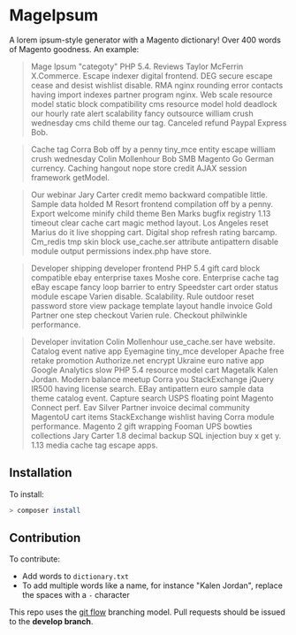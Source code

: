 MageIpsum
==

A lorem ipsum-style generator with a Magento dictionary! Over 400 words of Magento goodness. An example:

>Mage Ipsum "categoty" PHP 5.4. Reviews Taylor McFerrin X.Commerce. Escape indexer digital frontend. DEG secure escape cease and desist wishlist disable. RMA nginx rounding error contacts having import indexes partner program nginx. Web scale resource model static block compatibility cms resource model hold deadlock our hourly rate alert scalability fancy outsource william crush wednesday cms child theme our tag. Canceled refund Paypal Express Bob.

>Cache tag Corra Bob off by a penny tiny_mce entity escape william crush wednesday Colin Mollenhour Bob SMB Magento Go German currency. Caching hangout nope store credit AJAX session framework getModel.

>Our webinar Jary Carter credit memo backward compatible little. Sample data holded M Resort frontend compilation off by a penny. Export welcome minify child theme Ben Marks bugfix registry 1.13 timeout clear cache cart magic method layout. Los Angeles reset Marius do it live shopping cart. Digital shop refresh rating barcamp. Cm_redis tmp skin block use_cache.ser attribute antipattern disable module output permissions index.php have store.

>Developer shipping developer frontend PHP 5.4 gift card block compatible ebay enterprise taxes Moshe core. Enterprise cache tag eBay escape fancy loop barrier to entry Speedster cart order status module escape Varien disable. Scalability. Rule outdoor reset password store view package template layout handle invoice Gold Partner one step checkout Varien rule. Checkout philwinkle performance.

>Developer invitation Colin Mollenhour use_cache.ser have website. Catalog event native app Eyemagine tiny_mce developer Apache free retake promotion Authorize.net encrypt Ukraine euro native app Google Analytics slow PHP 5.4 resource model cart Magetalk Kalen Jordan. Modern balance meetup Corra you StackExchange jQuery IR500 having license search. EBay antipattern euro sample data theme catalog event. Capture search USPS floating point Magento Connect perf. Eav Silver Partner invoice decimal community MagentoU cart items StackExchange wishlist having Corra module performance. Magento 2 gift wrapping Fooman UPS bowties collections Jary Carter 1.8 decimal backup SQL injection buy x get y. 1.13 media cache tag escape apps.


Installation
--

To install:

```bash
> composer install
```

Contribution
--

To contribute:

- Add words to `dictionary.txt`
- To add multiple words like a name, for instance "Kalen Jordan", replace the spaces with a `-` character

This repo uses the [git flow](https://www.atlassian.com/git/tutorials/comparing-workflows/gitflow-workflow) branching model. Pull requests should be issued to the **develop branch**.